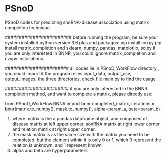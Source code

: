 # PSnoD
PSnoD codes for predicting snoRNA-disease association using matrix completion technique

########################
before running the program, be sure your system installed python version 3.6 plus
and packages:
pip install cvxpy
pip install matrix_completion
and sklearn, numpy, pandas, matplotlib, scipy
if you are only interested in BNNR, you could ignore matrix_completion and cvxpy installations.

#######################
all codes lie in PSnoD_WorkFlow directory , you could import it
the program relies input_data, output_csv, output_images, the three directories.
check file main.py to find the usage

#######################
if you are only interested in the BNNR completion method, and want to complete a matrix, please directly use:

from PSnoD_WorkFlow.BNNR import bnnr
completed_matrix, iterations = bnnr(matrix.to_numpy(), mask.to_numpy(), alpha=param_a, beta=param_b)

1. where matrix is the a pandas dataframe object, and composed of disease matrix at left upper corner,
sonRNA matrix at right lower corner and relation matrix at right upper corner.
2. the mask matrix is as the same size with the matrix you need to be completed, but the element within it
is only 0 or 1, which 0 represent the relation is unknown, and 1 represent known
3. alpha and beta are hyperparameters

